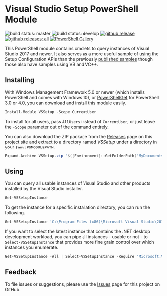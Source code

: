 Visual Studio Setup PowerShell Module
=====================================

![build status: master](https://devdiv.visualstudio.com/DevDiv/_apis/build/status/Setup/Setup-VSSetup.PowerShell-CI?branchName=master&label=master)
![build status: develop](https://devdiv.visualstudio.com/DevDiv/_apis/build/status/Setup/Setup-VSSetup.PowerShell-CI?branchName=develop&label=develop)
[![github release](https://img.shields.io/github/release/Microsoft/VSSetup.PowerShell.svg?logo=github&logoColor=white)](https://github.com/Microsoft/VSSetup.PowerShell/releases/latest)
[![github releases: all](https://img.shields.io/github/downloads/Microsoft/VSSetup.PowerShell/total.svg?logo=github&logoColor=white&label=github)](https://github.com/Microsoft/VSSetup.PowerShell/releases)
[![PowerShell Gallery](https://img.shields.io/powershellgallery/dt/VSSetup.svg?logo=powershell&logoColor=white&label=gallery)](https://powershellgallery.com/packages/VSSetup)

This PowerShell module contains cmdlets to query instances of Visual Studio 2017 and newer. It also serves as a more useful sample of using the Setup Configuration APIs than the previously [published samples][samples] though those also have samples using VB and VC++.

## Installing

With Windows Management Framework 5.0 or newer (which installs PowerShell and comes with Windows 10), or [PowerShellGet][psget] for PowerShell 3.0 or 4.0, you can download and install this module easily.

```powershell
Install-Module VSSetup -Scope CurrentUser
```

To install for all users, pass `AllUsers` instead of `CurrentUser`, or just leave the `-Scope` parameter out of the command entirely.

You can also download the ZIP package from the [Releases][releases] page on this project site and extract to a directory named _VSSetup_ under a directory in your `$env:PSMODULEPATH`.

```powershell
Expand-Archive VSSetup.zip "$([Environment]::GetFolderPath("MyDocuments"))\WindowsPowerShell\Modules\VSSetup"
```

## Using

You can query all usable instances of Visual Studio and other products installed by the Visual Studio installer.

```powershell
Get-VSSetupInstance
```

To get the instance for a specific installation directory, you can run the following.

```powershell
Get-VSSetupInstance 'C:\Program Files (x86)\Microsoft Visual Studio\2017\Community'
```

If you want to select the latest instance that contains the .NET desktop development workload, you can pipe all instances - usable or not - to `Select-VSSetupInstance` that provides more fine grain control over which instances you enumerate.

```powershell
Get-VSSetupInstance -All | Select-VSSetupInstance -Require 'Microsoft.VisualStudio.Workload.ManagedDesktop' -Latest
```

## Feedback

To file issues or suggestions, please use the [Issues][issues] page for this project on GitHub.

  [issues]: https://github.com/Microsoft/vssetup.powershell/issues
  [psget]: http://go.microsoft.com/fwlink/?LinkID=746217
  [releases]: https://github.com/Microsoft/vssetup.powershell/releases
  [samples]: https://aka.ms/setup/configuration/samples
